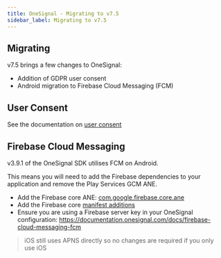```yaml
---
title: OneSignal - Migrating to v7.5
sidebar_label: Migrating to v7.5
---
```


## Migrating

v7.5 brings a few changes to OneSignal:

- Addition of GDPR user consent
- Android migration to Firebase Cloud Messaging (FCM)



## User Consent

See the documentation on [user consent](../user-consent)



## Firebase Cloud Messaging

v3.9.1 of the OneSignal SDK utilises FCM on Android. 

This means you will need to add the Firebase dependencies to your application and remove the Play Services GCM ANE.


- Add the Firebase core ANE: [com.google.firebase.core.ane](https://github.com/distriqt/ANE-GooglePlayServices/raw/master/lib/com.google.firebase.core.ane)
- Add the Firebase core [manifest additions](onesignal#manifest-additions) 
- Ensure you are using a Firebase server key in your OneSignal configuration: https://documentation.onesignal.com/docs/firebase-cloud-messaging-fcm


>
> iOS still uses APNS directly so no changes are required if you only use iOS
>


